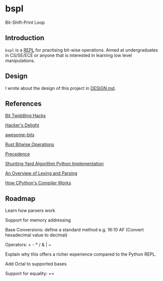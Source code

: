 # bspl
Bit-Shift-Print Loop

## Introduction

`bspl` is a [REPL](https://en.wikipedia.org/wiki/Read%E2%80%93eval%E2%80%93print_loop)
for practising bit-wise operations. Aimed at undergraduates in CS/SE/ECE or
anyone that is interested in learning low level manipulations.

## Design

I wrote about the design of this project in [DESIGN.md](./DESIGN.md).

## References

[Bit Twiddling Hacks](http://graphics.stanford.edu/~seander/bithacks.html)

[Hacker's Delight](http://www.hackersdelight.org/)

[awesome-bits](https://github.com/keonkim/awesome-bits)

[Rust Bitwise Operations](https://rosettacode.org/wiki/Bitwise_operations#Rust)

[Precedence](http://introcs.cs.princeton.edu/java/11precedence/)

[Shunting Yard Algorithm Python Implementation](http://rosettacode.org/wiki/Parsing/Shunting-yard_algorithm#Python)

[An Overview of Lexing and Parsing](http://savage.net.au/Ron/html/graphviz2.marpa/Lexing.and.Parsing.Overview.html)

[How CPython's Compiler Works](https://www.youtube.com/watch?v=R31NRWgoIWM)

## Roadmap

Learn how parsers work

Support for memory addressing

Base Conversions: define a standard method e.g. 16:10 AF (Convert hexadecimal value to decimal)

Operators: + - * / & | ~

Explain why this offers a richer experience compared to the Python REPL.

Add Octal to supported bases

Support for equality: ==
